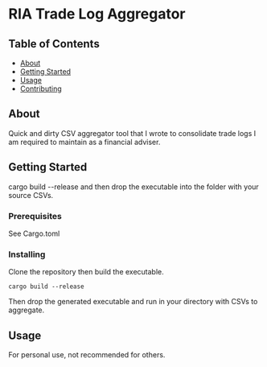 # RIA Trade Log Aggregator

## Table of Contents

- [About](#about)
- [Getting Started](#getting_started)
- [Usage](#usage)
- [Contributing](../CONTRIBUTING.md)

## About <a name = "about"></a>

Quick and dirty CSV aggregator tool that I wrote to consolidate trade logs I am required to 
maintain as a financial adviser.

## Getting Started <a name = "getting_started"></a>

cargo build --release and then drop the executable into the folder with your source CSVs.

### Prerequisites

See Cargo.toml

### Installing

Clone the repository then build the executable.

```
cargo build --release
```

Then drop the generated executable and run in your directory with CSVs to aggregate.

## Usage <a name = "usage"></a>

For personal use, not recommended for others.
